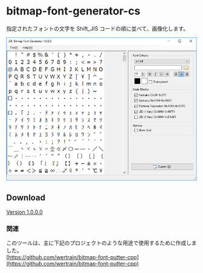 # bitmap-font-generator-cs

指定されたフォントの文字を Shift_JIS コードの順に並べて、画像化します。  

![Screenshot](https://github.com/wertrain/bitmap-font-generator-cs/blob/master/Screenshots/00.png)

## Download
[Version 1.0.0.0](https://wertrain.github.io/software/BitmapFontGenerator.zip "BitmapFontGenerator.zip")

### 関連
このツールは、主に下記のプロジェクトのような用途で使用するために作成しました。  
[https://github.com/wertrain/bitmap-font-putter-cpp](https://github.com/wertrain/bitmap-font-putter-cpp)
